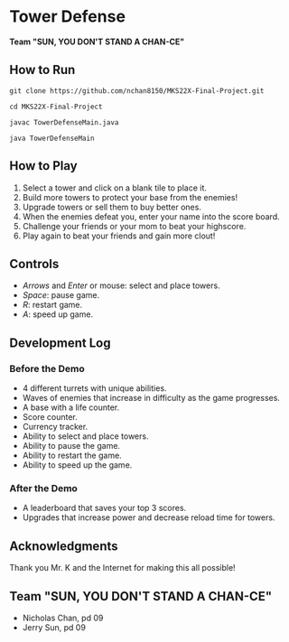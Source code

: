 
# Tower Defense
**Team "SUN, YOU DON'T STAND A CHAN-CE"**

## How to Run
```
git clone https://github.com/nchan8150/MKS22X-Final-Project.git
```
```
cd MKS22X-Final-Project
```
```
javac TowerDefenseMain.java
```
```
java TowerDefenseMain
```

## How to Play
1. Select a tower and click on a blank tile to place it.
2. Build more towers to protect your base from the enemies!
3. Upgrade towers or sell them to buy better ones.
4. When the enemies defeat you, enter your name into the score board.
5. Challenge your friends or your mom to beat your highscore.
6. Play again to beat your friends and gain more clout!

## Controls
- *Arrows* and *Enter* or mouse: select and place towers.
- *Space*: pause game.
- *R*: restart game.
- *A*: speed up game.

## Development Log
### Before the Demo
- 4 different turrets with unique abilities.
- Waves of enemies that increase in difficulty as the game progresses.
- A base with a life counter.
- Score counter.
- Currency tracker.
- Ability to select and place towers.
- Ability to pause the game.
- Ability to restart the game.
- Ability to speed up the game.

### After the Demo
- A leaderboard that saves your top 3 scores.
- Upgrades that increase power and decrease reload time for towers.

## Acknowledgments 
Thank you Mr. K and the Internet for making this all possible!

## Team "SUN, YOU DON'T STAND A CHAN-CE"
- Nicholas Chan, pd 09
- Jerry Sun, pd 09
